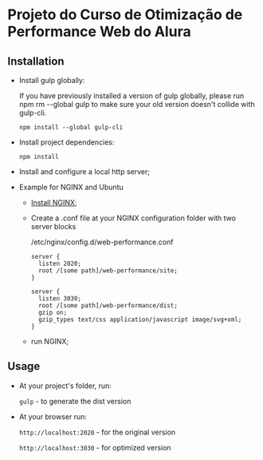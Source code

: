 # Projeto do Curso de Otimização de Performance Web do Alura

## Installation
* Install gulp globally:

  If you have previously installed a version of gulp globally, please run npm rm --global gulp to make sure your old version doesn't collide with gulp-cli.

  `npm install --global gulp-cli`

* Install project dependencies:

  `npm install`

* Install and configure a local http server;

 * Example for NGINX and Ubuntu
    * [Install NGINX](http://nginx.org/en/docs/install.html);
    * Create a .conf file at your NGINX configuration folder with two server blocks
    
      /etc/nginx/config.d/web-performance.conf
      ```
      server {
        listen 2020;
        root /[some path]/web-performance/site;
      }

      server {
        listen 3030;
        root /[some path]/web-performance/dist;
        gzip on;
        gzip_types text/css application/javascript image/svg+xml;
      }
      ```
    * run NGINX;
    
## Usage
* At your project's folder, run:

  `gulp` - to generate the dist version

* At your browser run:

  `http://localhost:2020` - for the original version
  
  `http://localhost:3030` - for optimized version
